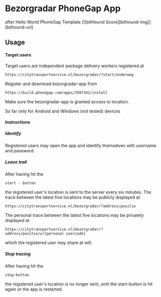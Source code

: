 # Bezorgradar PhoneGap App 
after Hello World PhoneGap Template [![bitHound Score][bithound-img]][bithound-url]

## Usage

#### Target users

Target users are independent package delivery workers registered at 

    https://citytransportservice.nl/bezorgradar/?start/onderweg

Register and download bezorgradar-app from

    https://build.phonegap.com/apps/3507341/install

Make sure the bezorgradar-app is granted access to location.

So far only for Android and Windows (not tested) devices

#### Instructions

##### Identify

Registered users may open the app and identify themselves with username and password.

##### Leave trail

After having hit the

    start - button

the registered user's location is sent to the server every six minutes. 
The trace between the latest five locations may be publicly displayed at

    https://citytransportservice.nl/bezorgradar/?address/positie

The personal trace between the latest five locations may be privately displayed at

    https://citytransportservice.nl/bezorgradar/?address/positie/u/[personal usercode]

which the registered user may share at will.

##### Stop tracing
After having hit the

    stop-button

the registered user's location is no longer sent, until the start-button is hit again or the app is restarted. 


